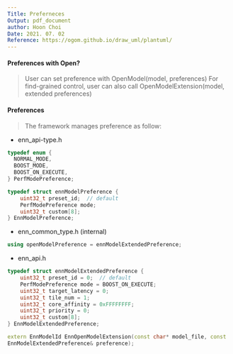 ```yaml
---
Title: Preferneces
Output: pdf_document
author: Hoon Choi
Date: 2021. 07. 02
Reference: https://ogom.github.io/draw_uml/plantuml/
---
```


#### Preferences with Open?
> User can set preference with OpenModel(model, preferences)
> For find-grained control, user can also call OpenModelExtension(model, extended preferences)

#### Preferences
> The framework manages preference as follow:

* enn_api-type.h
```c++
typedef enum {
  NORMAL_MODE,
  BOOST_MODE,
  BOOST_ON_EXECUTE,
} PerfModePreference;

typedef struct ennModelPreference {
    uint32_t preset_id;  // default
    PerfModePreference mode;
    uint32_t custom[8];
} EnnModelPreference;
```

* enn_common_type.h (internal)
```c++
using openModelPreference = ennModelExtendedPreference;
```

* enn_api.h
```c++
typedef struct ennModelExtendedPreference {
    uint32_t preset_id = 0;  // default
    PerfModePreference mode = BOOST_ON_EXECUTE;
    uint32_t target_latency = 0;
    uint32_t tile_num = 1;
    uint32_t core_affinity = 0xFFFFFFFF;
    uint32_t priority = 0;
    uint32_t custom[8];
} EnnModelExtendedPreference;

extern EnnModelId EnnOpenModelExtension(const char* model_file, const 
EnnModelExtendedPreference& preference);

```